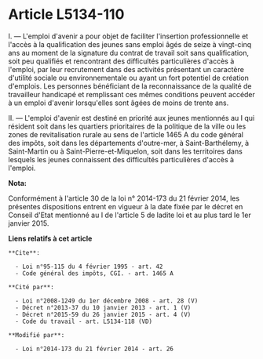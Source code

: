 # Article L5134-110

I. ― L'emploi d'avenir a pour objet de faciliter l'insertion professionnelle et l'accès à la qualification des jeunes sans
emploi âgés de seize à vingt-cinq ans au moment de la signature du contrat de travail soit sans qualification, soit peu
qualifiés et rencontrant des difficultés particulières d'accès à l'emploi, par leur recrutement dans des activités présentant
un caractère d'utilité sociale ou environnementale ou ayant un fort potentiel de création d'emplois. Les personnes
bénéficiant de la reconnaissance de la qualité de travailleur handicapé et remplissant ces mêmes conditions peuvent accéder à
un emploi d'avenir lorsqu'elles sont âgées de moins de trente ans. 

II. ― L'emploi d'avenir est destiné en priorité aux jeunes mentionnés au I qui résident soit dans les quartiers prioritaires
de la politique de la ville ou les zones de revitalisation rurale au sens de l'article 1465 A du code général des impôts,
soit dans les départements d'outre-mer, à Saint-Barthélemy, à Saint-Martin ou à Saint-Pierre-et-Miquelon, soit dans les
territoires dans lesquels les jeunes connaissent des difficultés particulières d'accès à l'emploi.

**Nota:**

Conformément à l'article 30 de la loi n° 2014-173 du 21 février 2014, les présentes dispositions entrent en vigueur à la date
fixée par le décret en Conseil d'Etat mentionné au I de l'article 5 de ladite loi et au plus tard le 1er janvier 2015.

**Liens relatifs à cet article**

	**Cite**:

	  - Loi n°95-115 du 4 février 1995 - art. 42
	  - Code général des impôts, CGI. - art. 1465 A

	**Cité par**:

	  - Loi n°2008-1249 du 1er décembre 2008 - art. 28 (V)
	  - Décret n°2013-37 du 10 janvier 2013 - art. 1 (V)
	  - Décret n°2015-59 du 26 janvier 2015 - art. 4 (V)
	  - Code du travail - art. L5134-118 (VD)

	**Modifié par**:

	  - Loi n°2014-173 du 21 février 2014 - art. 26
